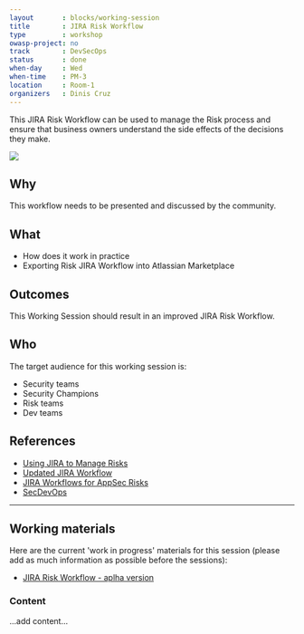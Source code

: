 ```yaml
---
layout       : blocks/working-session
title        : JIRA Risk Workflow
type         : workshop
owasp-project: no
track        : DevSecOps
status       : done
when-day     : Wed
when-time    : PM-3
location     : Room-1
organizers   : Dinis Cruz
---
```


This JIRA Risk Workflow can be used to manage the Risk process and ensure that business owners understand the side effects of the decisions they make.

![](https://image.slidesharecdn.com/usingjiratomanagerisks-v1-160630164521/95/using-jira-to-manage-risks-v10-owasp-app-sec-eu-june-2016-27-638.jpg?cb=1467305140)


## Why

This workflow needs to be presented and discussed by the community.

## What

 - How does it work in practice
 - Exporting Risk JIRA Workflow into Atlassian Marketplace
 
## Outcomes

This Working Session should result in an improved JIRA Risk Workflow.

## Who

The target audience for this working session is:

  - Security teams
  - Security Champions
  - Risk teams
  - Dev teams

## References

- [Using JIRA to Manage Risks](https://2016.appsec.eu/wp-content/uploads/2016/07/AppSecEU2016-Dinis-Cruz-Using-Jira-To-Manage-Risks.pdf)
- [Updated JIRA Workflow](http://blog.diniscruz.com/2016/03/updated-jira-risk-workflow-now-with.html)
- [JIRA Workflows for AppSec Risks](http://blog.diniscruz.com/2015/12/jira-workflows-for-handing-appsec-risks.html)
- [SecDevOps](https://leanpub.com/secdevops)

--- 

## Working materials

Here are the current 'work in progress' materials for this session (please add as much information as possible before the sessions):
- [JIRA Risk Workflow - aplha version](http://blog.diniscruz.com/2016/10/jira-risk-workflow-book-alpha-version.html)

### Content

...add content...
